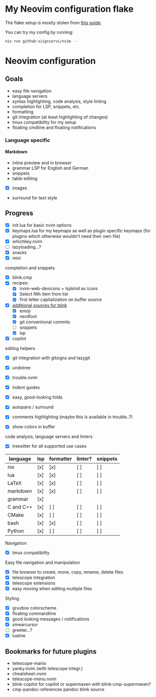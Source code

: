 [comment]: <> "LTeX: enabled=false"
# My Neovim configuration flake
The flake setup is mostly stolen from [this guide](https://primamateria.github.io/blog/neovim-nix/).

You can try my config by running:
```bash
nix run github:siigscorvi/nvim --
```

# Neovim configuration
## Goals
- easy file navigation
- language servers
- syntax highlighting, code analysis, style linting
- completion for LSP, snippets, etc.
- formatting
- git integration (at least highlighting of changes)
- tmux compatibility for my setup
- floating cmdline and floating notifications

### Language specific
#### Markdown
- inline preview and in browser
- grammar LSP for English and German
- snippets
- table editing
- [x] images
- surround for text style

## Progress
- [x] init.lua for basic nvim options
- [x] keymaps.lua for my keymaps as well as plugin specific keymaps (for plugins which otherwise wouldn't need their own file)
- [x] whichkey.nvim
- [ ] lazyloading...?
- [x] snacks
- [x] mini

completion and snippets
- [x] blink.cmp
- [x] recipes:
    - [x] nvim-web-devicons + lspkind as icons
    - [x] Select Nth item from list
    - [x] first letter capitalization on buffer source
- [x] [additional sources for blink](https://cmp.saghen.dev/configuration/sources#community-sources)
    - [x] emoji
    - [x] nerdfont
    - [x] git conventional commits
    - [ ] snippets
    - [x] lsp
- [x] copilot

editing helpers
- [x] git integration with gitsigns and lazygit
- [x] undotree
- [x] trouble.nvim
- [x] indent guides
- [x] easy, good-looking folds
- [x] autopairs / surround
- [x] comments highlighting (maybe this is available in trouble..?)

- [x] show colors in buffer

code analysis, language servers and linters
- [x] treesitter for all supported use cases

| language  | lsp | formatter | linter? | snippets |
| ---       | --- | ---       | ---     | ---      |
| nix       | [x] | [x]       | [ ]     | [ ]      |
| lua       | [x] | [x]       | [ ]     | [ ]      |
| LaTeX     | [x] | [x]       | [ ]     | [ ]      |
| markdown  | [x] | [x]       | [ ]     | [ ]      |
| grammar   | [x] |           |         |          |
| C and C++ | [x] | [ ]       | [ ]     | [ ]      |
| CMake     | [x] | [ ]       | [ ]     | [ ]      |
| bash      | [x] | [x]       | [ ]     | [ ]      |
| Python    | [x] | [ ]       | [ ]     | [ ]      |

Navigation
- [x] tmux compatibility

Easy file navigation and manipulation
- [x] file browser to create, move, copy, rename, delete files
- [x] telescope integration
- [x] telescope extensions
- [x] easy moving when editing multiple files

Styling
- [x] gruvbox colorscheme
- [x] floating commandline
- [x] good looking messages / notifications
- [x] smearcursor
- [ ] greeter...?
- [x] lualine

## Bookmarks for future plugins
- telescope-manix
- yanky.nvim (with telescope integr.)
- cheatsheet-nvim
- telescope-menu.nvim
- blink-copilot for copilot or supermaven with blink-cmp-supermaven?
- cmp-pandoc-references pandoc blink source
